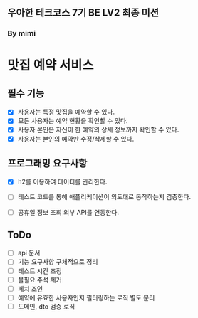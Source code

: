 ## 우아한 테크코스 7기 BE LV2 최종 미션
### By mimi

# 맛집 예약 서비스
## 필수 기능
- [X] 사용자는 특정 맛집을 예약할 수 있다.
- [X] 모든 사용자는 예약 현황을 확인할 수 있다.
- [X] 사용자 본인은 자신이 한 예약의 상세 정보까지 확인할 수 있다.
- [X] 사용자는 본인의 예약만 수정/삭제할 수 있다.

## 프로그래밍 요구사항
- [X] h2를 이용하여 데이터를 관리한다.
- [ ] 테스트 코드를 통해 애플리케이션이 의도대로 동작하는지 검증한다.
- [ ] 공휴일 정보 조회 외부 API를 연동한다.


## ToDo
- [ ] api 문서
- [ ] 기능 요구사항 구체적으로 정리
- [ ] 테스트 시간 조정
- [ ] 불필요 주석 제거
- [ ] 페치 조인
- [ ] 예약에 유효한 사용자인지 필터링하는 로직 별도 분리
- [ ] 도메인, dto 검증 로직
